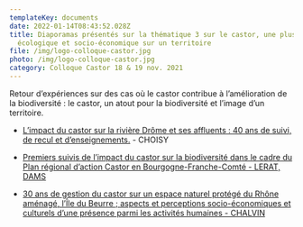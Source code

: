 ```yaml
---
templateKey: documents
date: 2022-01-14T08:43:52.028Z
title: Diaporamas présentés sur la thématique 3 sur le castor, une plus- value
  écologique et socio-économique sur un territoire
file: /img/logo-colloque-castor.jpg
photo: /img/logo-colloque-castor.jpg
category: Colloque Castor 18 & 19 nov. 2021
---
```

Retour d’expériences sur des cas où le castor contribue à l’amélioration de la biodiversité : le castor, un atout pour la biodiversité et l’image d’un territoire.

- <a href="/img/choisy-pour-powerpoint-sans-numéro.pdf" target="_blank">L’impact du castor sur la rivière Drôme et ses affluents : 40 ans de suivi, de recul et d’enseignements.</a> - CHOISY

- <a href="/img/intervention-castor-biodiversité-jne-shna_dl.pdf" target="_blank">Premiers suivis de l’impact du castor sur la biodiversité dans le cadre du Plan régional d’action Castor en Bourgogne-Franche-Comté - LERAT, DAMS</a>

- <a href="/img/diapo_étude_perception_castor_vf.pdf" target="_blank">30 ans de gestion du castor sur un espace naturel protégé du Rhône aménagé, l’Île du Beurre ; aspects et perceptions socio-économiques et culturels d’une présence parmi les activités humaines - CHALVIN</a>